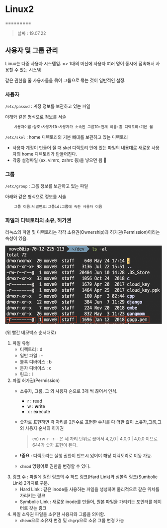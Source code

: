 # Linux2
=========

> 날짜 : 19.07.22

## 사용자 및 그룹 관리

Linux는 다중 사용자 시스템임.
=> 1대의 머신에 사용자 여러 명이 동시에 접속해서 사용할 수 있는 시스템

같은 권한을 줄 사용자들을 묶어 그룹으로 묶는 것이 일반적인 설정.

### 사용자
`/etc/passwd` : 계정 정보를 보관하고 있는 파일

아래와 같은 형식으로 정보를 서술

```sh
    사용자이름:암호:사용자ID:사용자가 소속된 그룹ID:전체 이름:홈 디렉토리:기본 쉘
```

`/etc/skel` : home 디렉토리의 기본 뼈대를 보관하고 있는 디렉토리
- 사용자 계정이 만들어 질 때 skel 디렉토리 안에 있는 파일의 내용대로 새로운 사용자의 home 디렉토리가 만들어진다.
- 각종 설정파일 (ex. vimrc, zshrc 등)을 넣으면 됨

### 그룹
`/etc/group` : 그룹 정보를 보관하고 있는 파일

아래와 같은 형식으로 정보를 서술

```sh
    그룹 이름:비밀번호:그룹id:그룹에 속한 사용자 이름
```

### 파일과 디렉토리의 소유, 허가권

리눅스의 파일 및 디렉토리는 각각 소유권(Ownership)과 허가권(Permission)이라는 속성이 있음.

![](../assets/linux_file_auth_ex.png)

(위 빨간 네모박스 순서대로)
1. 파일 유형
    - 디렉토리 : d
    - 일반 파일 : -
    - 블록 디바이스 : b
    - 문자 디바이스 : c
    - 링크 : l
2. 파일 허가권(Permission)
    - 소유자, 그룹, 그 외 사용자 순으로 3개 씩 끊어서 인식.
        - r : **r**ead
        - w : **w**rite
        - x : e**x**ecute
    - 숫자로 표현하면 각 자리를 2진수로 표현한 수치를 다 더한 값이 소유자,그룹,그 외 사용자 순서의 허가권
        > ex) rw-r--r-- 은 세 자리 단위로 끊어서 4,2,0 | 4,0,0 | 4,0,0 이므로 644가 숫자 표현이 된다.

    - **!중요** : 디렉토리는 실행 권한이 반드시 있어야 해당 디렉토리로 이동 가능.
    - `chmod` 명령어로 권한을 변경할 수 있다.
3. 링크 수 : 파일에 걸린 링크의 수
    하드 링크(Hard Link)와 심볼릭 링크(Sumbolic Link) 2가지로 구분.
    - Hard Link : 같은 inode를 사용하는 파일을 생성하여 물리적으로 같은 위치를 가리키는 링크
    - Symbolic Link : 새로운 inode를 만들어, 원본 파일을 가리키는 포인터를 데이터로 갖는 링크
4. 파일 소유권
    파일을 소유한 사용자와 그룹을 의미함.
    - `chown`으로 소유자 변경 및 `chgrp`으로 소유 그룹 변경 가능
